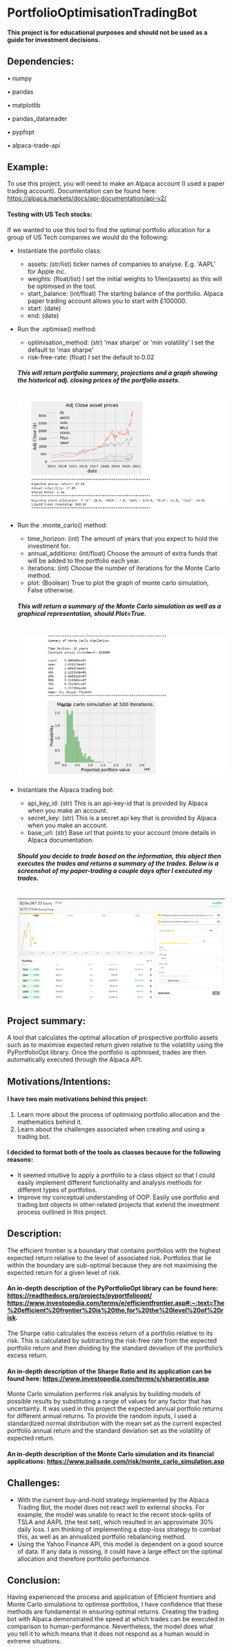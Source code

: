 # PortfolioOptimisationTradingBot

#### This project is for educational purposes and should not be used as a guide for investment decisions.

## Dependencies:

•	numpy
 
•	pandas
 
•	matplotlib
 
•	pandas_datareader
 
•	pypfopt
 
•	alpaca-trade-api
 
## Example: 

To use this project, you will need to make an Alpaca account (I used a paper trading account). Documentation can be found here: https://alpaca.markets/docs/api-documentation/api-v2/

#### Testing with US Tech stocks:
If we wanted to use this tool to find the optimal portfolio allocation for a group of US Tech companies we would do the following:

 - Instantiate the portfolio class:
   - assets: (str/list) ticker names of companies to analyse. E.g. 'AAPL' for Apple inc.
   - weights: (float/list) I set the initial weights to 1/len(assets) as this will be optimised in the tool.
   - start_balance: (int/float) The starting balance of the portfolio. Alpaca paper trading account allows you to start with £100000.
   - start: (date)
   - end: (date)
 
 - Run the .optimise() method:
   - optimisation_method: (str) 'max sharpe' or 'min volatility' I set the default to 'max sharpe'
   - risk-free-rate: (float) I set the default to 0.02
   
   ##### This will return portfolio summary, projections and a graph showing the historical adj. closing prices of the portfolio assets.
   # ![](images/2020-08-31%20(2).png)
   
 - Run the .monte_carlo() method:
   - time_horizon: (int) The amount of years that you expect to hold the investment for.
   - annual_additions: (int/float) Choose the amount of extra funds that will be added to the portfolio each year.
   - iterations: (int) Choose the number of iterations for the Monte Carlo method.
   - plot: (Boolean) True to plot the graph of monte carlo simulation, False otherwise.
   
   ##### This will return a summary of the Monte Carlo simulation as well as a graphical representation, should Plot=True.
   # ![](images/2020-08-31%20(3).png)
   
 - Instantiate the Alpaca trading bot:
   - api_key_id: (str) This is an api-key-id that is provided by Alpaca when you make an account.
   - secret_key: (str) This is a secret api key that is provided by Alpaca when you make an account.
   - base_url: (str) Base url that points to your account (more details in Alpaca documentation.
   
   ##### Should you decide to trade based on the information, this object then executes the trades and returns a summary of the trades. Below is a screenshot of my paper-trading a couple days after I executed my trades.
   # ![](images/2020-08-27%20(2).png)

## Project summary:
A tool that calculates the optimal allocation of prospective portfolio assets such as to maximise expected return given relative to the volatility using the PyPortfolioOpt library. Once the portfolio is optimised, trades are then automatically executed through the Alpaca API. 

## Motivations/Intentions:
#### I have two main motivations behind this project:
1)	Learn more about the process of optimising portfolio allocation and the mathematics behind it.
2)	Learn about the challenges associated when creating and using a trading bot.
#### I decided to format both of the tools as classes because for the following reasons:
-	It seemed intuitive to apply a portfolio to a class object so that I could easily implement different functionality and analysis methods for different types of portfolios.
-	Improve my conceptual understanding of OOP.
Easily use portfolio and trading bot objects in other-related projects that extend the investment process outlined in this project.

## Description:
The efficient frontier is a boundary that contains portfolios with the highest expected return relative to the level of associated risk. Portfolios that lie within the boundary are sub-optimal because they are not maximising the expected return for a given level of risk.
#### An in-depth description of the PyPortfolioOpt library can be found here: https://readthedocs.org/projects/pyportfolioopt/ https://www.investopedia.com/terms/e/efficientfrontier.asp#:~:text=The%20efficient%20frontier%20is%20the,for%20the%20level%20of%20risk.

The Sharpe ratio calculates the excess return of a portfolio relative to its risk. This is calculated by subtracting the risk-free rate from the expected portfolio return and then dividing by the standard deviation of the portfolio’s excess return.
#### An in-depth description of the Sharpe Ratio and its application can be found here: https://www.investopedia.com/terms/s/sharperatio.asp

Monte Carlo simulation performs risk analysis by building models of possible results by substituting a range of values for any factor that has uncertainty. It was used in this project the expected annual portfolio returns for different annual returns. To provide the random inputs, I used a standardized normal distribution with the mean set as the current expected portfolio annual return and the standard deviation set as the volatility of expected return.
#### An in-depth description of the Monte Carlo simulation and its financial applications: https://www.palisade.com/risk/monte_carlo_simulation.asp

## Challenges:
-	With the current buy-and-hold strategy implemented by the Alpaca Trading Bot, the model does not react well to external shocks. For example, the model was unable to react to the recent stock-splits of TSLA and AAPL (the test set), which resulted in an approximate 30% daily loss. I am thinking of implementing a stop-loss strategy to combat this, as well as an annualized portfolio rebalancing method.
-	Using the Yahoo Finance API, this model is dependent on a good source of data. If any data is missing, it could have a large effect on the optimal allocation and therefore portfolio performance.
## Conclusion:
Having experienced the process and application of Efficient frontiers and Monte Carlo simulations to optimise portfolios, I have confidence that these methods are fundamental in ensuring optimal returns. Creating the trading bot with Alpaca demonstrated the speed at which trades can be executed in comparison to human-performance. Nevertheless, the model does what you tell it to which means that it does not respond as a human would in extreme situations.
